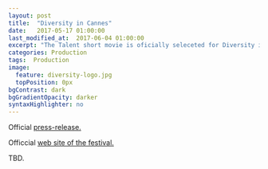 ```yaml
---
layout: post
title:  "Diversity in Cannes"
date:   2017-05-17 01:00:00
last_modified_at:  2017-06-04 01:00:00
excerpt: "The Talent short movie is oficially seleceted for Diversity in Cannes showcase."
categories: Production
tags:  Production
image:
  feature: diversity-logo.jpg
  topPosition: 0px
bgContrast: dark
bgGradientOpacity: darker
syntaxHighlighter: no
---
```


Official <a href="http://mailchi.mp/f9cab0590759/2017diversityincannesofficialselectionsupdated1">press-release.</a>

Officcial <a href="http://diversityincannes.com/">web site of the festival.</a>

<div class="img img--fullContainer img--14xLeading" style="background-image: url({{ site.baseurl_posts_img }}diversity-photo.jpg);"></div>

TBD. 
